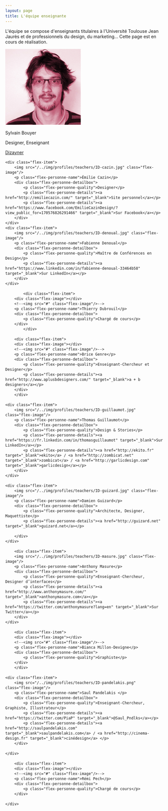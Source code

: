 ```yaml
---
layout: page
title: L'équipe enseignante
---
```


L'équipe se compose d'enseignants titulaires à l'Université Toulouse Jean Jaurès et de professionnels du design, du marketing...
Cette page est en cours de réalisation.

<div class="flex-container">
	<div class="flex-item">
		<img src="/../img/profiles/teachers/ID-bouyer.jpg" class="flex-image"/>
		<p class="flex-personne-name">Sylvain Bouyer</p>
		<div class="flex-personne-detailbox">
			<p class="flex-personne-quality">Designer, Enseignant</p>
			<p class="flex-personne-details"><a href="http://dizayner.fr/" target="_blank">Dizayner</a></p>
		</div>
	</div>

	<div class="flex-item">
		<img src="/../img/profiles/teachers/ID-cazin.jpg" class="flex-image"/>
		<p class="flex-personne-name">Émilie Cazin</p>
		<div class="flex-personne-detailbox">
			<p class="flex-personne-quality">Designer</p>
			<p class="flex-personne-details"><a href="http://emiliecazin.com/" target="_blank">Site personnel</a></p>
			<p class="flex-personne-details"><a href="https://www.facebook.com/EmilieCazinDesign/?view_public_for=170576826291466" target="_blank">Sur Facebook</a></p>
		</div>
	</div>
	<div class="flex-item">
		<img src="/../img/profiles/teachers/ID-denoual.jpg" class="flex-image"/>
		<p class="flex-personne-name">Fabienne Denoual</p>
		<div class="flex-personne-detailbox">
			<p class="flex-personne-quality">Maître de Conférences en Design</p>
			<p class="flex-personne-details"><a href="https://www.linkedin.com/in/fabienne-denoual-33464b58" target="_blank">Sur LinkedIn</a></p>
		</div>
	</div>	

			<div class="flex-item">
		<div class="flex-image"></div>	
		<!--<img src="#" class="flex-image"/>-->
		<p class="flex-personne-name">Thierry Dubrouil</p>
		<div class="flex-personne-detailbox">
			<p class="flex-personne-quality">Chargé de cours</p>
		</div>
			</div>

		<div class="flex-item">
		<div class="flex-image"></div>	
		<!--<img src="#" class="flex-image"/>-->
		<p class="flex-personne-name">Brice Genre</p>
		<div class="flex-personne-detailbox">
			<p class="flex-personne-quality">Enseignant-Chercheur et Designer</p>
			<p class="flex-personne-details"><a href="http://www.aplusbdesigners.com/" target="_blank">a + b designers</a></p>
		</div>
		</div>		

	<div class="flex-item">
		<img src="/../img/profiles/teachers/ID-guillaumot.jpg" class="flex-image"/>
		<p class="flex-personne-name">Thomas Guillaumot</p>
		<div class="flex-personne-detailbox">
			<p class="flex-personne-quality">Design & Stories</p>
			<p class="flex-personne-details"><a href="https://fr.linkedin.com/in/thomasguillaumot" target="_blank">Sur LinkedIn</a></p>
			<p class="flex-personne-details"><a href="http://ekito.fr" target="_blank">ekito</a> / <a href="http://zombicat.net" target="_blank">zombicat</a> / <a href="http://garlicdesign.com" target="_blank">garlicdesign</a></p>
		</div>
	</div>	

	<div class="flex-item">
		<img src="/../img/profiles/teachers/ID-guizard.jpg" class="flex-image"/>
		<p class="flex-personne-name">Damien Guizard</p>
		<div class="flex-personne-detailbox">
			<p class="flex-personne-quality">Architecte, Designer, Maquettiste</p>
			<p class="flex-personne-details"><a href="http://guizard.net" target="_blank">guizard.net</a></p>
			
		</div>
	</div>

		<div class="flex-item">
		<img src="/../img/profiles/teachers/ID-masure.jpg" class="flex-image"/>
		<p class="flex-personne-name">Anthony Masure</p>
		<div class="flex-personne-detailbox">
			<p class="flex-personne-quality">Enseignant-Chercheur, Designer d’interfaces</p>
			<p class="flex-personne-details"><a href="http://www.anthonymasure.com/" target="_blank">anthonymasure.com</a></p>
			<p class="flex-personne-details"><a href="https://twitter.com/anthonymasure?lang=en" target="_blank">Sur Twitter</a></p>
		</div>
	</div>	

		<div class="flex-item">
		<div class="flex-image"></div>	
		<!--<img src="#" class="flex-image"/>-->
		<p class="flex-personne-name">Bianca Millon-Devigne</p>
		<div class="flex-personne-detailbox">
			<p class="flex-personne-quality">Graphiste</p>
		</div>
		</div>

	<div class="flex-item">
		<img src="/../img/profiles/teachers/ID-pandelakis.png" class="flex-image"/>
		<p class="flex-personne-name">Saul Pandelakis </p>
		<div class="flex-personne-detailbox">
			<p class="flex-personne-quality">Enseignant-Chercheur, Graphiste, Illustrateur</p>
			<p class="flex-personne-details"><a href="https://twitter.com/PiaP" target="_blank">@Saul_Pndlks</a></p>
			<p class="flex-personne-details"><a href="http://saulpandelakis.com" target="_blank">saulpandelakis.com</a> / <a href="http://cinema-design.fr" target="_blank">cinédesign</a> </p>
		</div>

	</div>

		<div class="flex-item">
		<div class="flex-image"></div>	
		<!--<img src="#" class="flex-image"/>-->
		<p class="flex-personne-name">Rémi Pech</p>
		<div class="flex-personne-detailbox">
			<p class="flex-personne-quality">Chargé de cours</p>
		</div>

	</div>
<!--
		<div class="flex-item">
		<img src="/../img/profiles/teachers/james-doe.jpg" class="flex-image"/>
		<p class="flex-personne-name" style="font-size: 1em;">John Superlonglastname</p>
		<div class="flex-personne-detailbox">
			<p class="flex-personne-quality">Designer, Enseignant-Chercheur</p>
			<p class="flex-personne-details"><a href="#" target="_blank">@johnsuperlonglastname</a></p>
			<p class="flex-personne-details"><a href="#" target="_blank">www.johnsuperlonglastname.com</a></p>
		</div>

	</div>

		<div class="flex-item">
		<img src="/../img/profiles/teachers/jenny-social.jpg" class="flex-image"/>
		<p class="flex-personne-name" style="font-size: 1em;">Jenny Socialmedia</p>
		<div class="flex-personne-detailbox">
			<p class="flex-personne-quality">Designer, Enseignant-Chercheur</p>
			<p class="flex-personne-details"><a href="#" target="_blank">@jennysocial</a></p>
			<p class="flex-personne-details"><a href="#" target="_blank">www.jennysocial.com</a></p>
		</div>

	</div>

		<div class="flex-item">
		<img src="/../img/profiles/teachers/julie-doe.jpg" class="flex-image"/>
		<p class="flex-personne-name">Julie Doe</p>
		<div class="flex-personne-detailbox">
			<p class="flex-personne-quality">Sociologue, Philosophe, Enseignante-Chercheuse</p>
			<p class="flex-personne-details"><a href="#" target="_blank">@juliedoe</a></p>
			<p class="flex-personne-details"><a href="#" target="_blank">www.juliedoe.com</a></p>
		</div>

	</div>
-->

</div>
 


